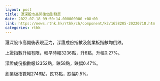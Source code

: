 ```yaml
---
layout: post
title: 滬深股市高開後個別發展
date: 2022-07-18 09:50:14.000000000 +08:00
link: https://news.rthk.hk/rthk/ch/component/k2/1658205-20220718.htm
categories: rthk
---
```


滬深股市高開後表現乏力，深證成份指數及創業板指數均倒跌。

上證指數升幅有限，較早時報3236點，升8點，升幅0.27%。

深證成份指數報12352點，跌58點，跌幅0.47%。

創業板指數報2746點，跌13點，跌幅0.5%。
